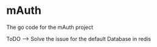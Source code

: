 # mAuth
The go code for the mAuth project

ToDO
--> Solve the issue for the default Database in redis

